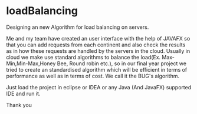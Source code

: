 # loadBalancing
Designing an new Algorithm for load balancing on servers.

Me and my team have created an user interface with the help of JAVAFX so that you can add requests from each continent and also check the
results as in how these requests are handled by the servers in the cloud. Usually in cloud we make use standard algorithms to balance the
load(Ex. Max-Min,Min-Max,Honey Bee, Round robin etc.), so in our final year project we tried to create an standardised algorithm which will 
be efficient in terms of performance as well as in terms of cost. We call it the BUG's algorithm.


Just load the project in eclipse or IDEA or any Java (And JavaFX) supported IDE and run it.

Thank you
